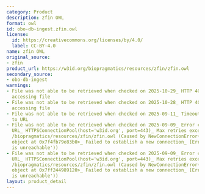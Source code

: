 ```yaml
---
category: Product
description: zfin OWL
format: owl
id: obo-db-ingest.zfin.owl
license:
  id: https://creativecommons.org/licenses/by/4.0/
  label: CC-BY-4.0
name: zfin OWL
original_source:
- zfin
product_url: https://w3id.org/biopragmatics/resources/zfin/zfin.owl
secondary_source:
- obo-db-ingest
warnings:
- File was not able to be retrieved when checked on 2025-10-29_ HTTP 404 error when
  accessing file
- File was not able to be retrieved when checked on 2025-10-28_ HTTP 404 error when
  accessing file
- File was not able to be retrieved when checked on 2025-09-11_ Timeout connecting
  to URL
- File was not able to be retrieved when checked on 2025-09-09_ Error connecting to
  URL_ HTTPSConnectionPool(host='w3id.org', port=443)_ Max retries exceeded with url_
  /biopragmatics/resources/zfin/zfin.owl (Caused by NewConnectionError('<urllib3.connection.HTTPSConnection
  object at 0x7f4fb79e83b0>_ Failed to establish a new connection_ [Errno 101] Network
  is unreachable'))
- File was not able to be retrieved when checked on 2025-09-09_ Error connecting to
  URL_ HTTPSConnectionPool(host='w3id.org', port=443)_ Max retries exceeded with url_
  /biopragmatics/resources/zfin/zfin.owl (Caused by NewConnectionError('<urllib3.connection.HTTPSConnection
  object at 0x7ff244989120>_ Failed to establish a new connection_ [Errno 101] Network
  is unreachable'))
layout: product_detail
---
```

